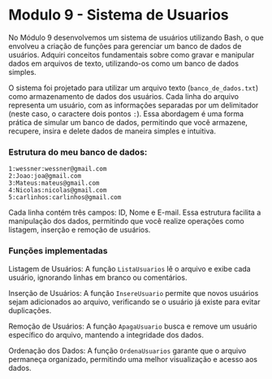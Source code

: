 # Modulo 9 - Sistema de Usuarios
No Módulo 9 desenvolvemos um sistema de usuários utilizando Bash, o que envolveu a criação de funções para gerenciar um banco de dados de usuários. Adquiri conceitos fundamentais sobre como gravar e manipular dados em arquivos de texto, utilizando-os como um banco de dados simples.

O sistema foi projetado para utilizar um arquivo texto (```banco_de_dados.txt```) como armazenamento de dados dos usuários. Cada linha do arquivo representa um usuário, com as informações separadas por um delimitador (neste caso, o caractere dois pontos ```:```). Essa abordagem é uma forma prática de simular um banco de dados, permitindo que você armazene, recupere, insira e delete dados de maneira simples e intuitiva.

### Estrutura do meu banco de dados:

```
1:wessner:wessner@gmail.com
2:Joao:joa@gmail.com
3:Mateus:mateus@gmail.com
4:Nicolas:nicolas@gmail.com
5:carlinhos:carlinhos@gmail.com
```
Cada linha contém três campos: ID, Nome e E-mail. Essa estrutura facilita a manipulação dos dados, permitindo que você realize operações como listagem, inserção e remoção de usuários.

### Funções implementadas

Listagem de Usuários: A função ```ListaUsuarios``` lê o arquivo e exibe cada usuário, ignorando linhas em branco ou comentários.

Inserção de Usuários: A função ```InsereUsuario``` permite que novos usuários sejam adicionados ao arquivo, verificando se o usuário já existe para evitar duplicações.

Remoção de Usuários: A função ```ApagaUsuario``` busca e remove um usuário específico do arquivo, mantendo a integridade dos dados.

Ordenação dos Dados: A função ```OrdenaUsuarios``` garante que o arquivo permaneça organizado, permitindo uma melhor visualização e acesso aos dados.